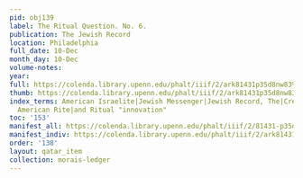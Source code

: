 ```yaml
---
pid: obj139
label: The Ritual Question. No. 6.
publication: The Jewish Record
location: Philadelphia
full_date: 10-Dec
month_day: 10-Dec
volume-notes:
year:
full: https://colenda.library.upenn.edu/phalt/iiif/2/ark81431p35d8nw83%2FSHA256E-s7798364--a1dc9badd58a83049f8f62ae070a01f9849f9b5af7adfe7f4f49f11a985cd9ff.jpeg/full/3500,/0/default.jpg
thumb: https://colenda.library.upenn.edu/phalt/iiif/2/ark81431p35d8nw83%2FSHA256E-s7798364--a1dc9badd58a83049f8f62ae070a01f9849f9b5af7adfe7f4f49f11a985cd9ff.jpeg/full/!200,200/0/default.jpg
index_terms: American Israelite|Jewish Messenger|Jewish Record, The|Creating a unified
  American Rite|and Ritual "innovation"
toc: '153'
manifest_all: https://colenda.library.upenn.edu/phalt/iiif/2/81431-p35d8nw83/manifest
manifest_indiv: https://colenda.library.upenn.edu/phalt/iiif/2/ark81431p35d8nw83%2FSHA256E-s7798364--a1dc9badd58a83049f8f62ae070a01f9849f9b5af7adfe7f4f49f11a985cd9ff.jpeg
order: '138'
layout: qatar_item
collection: morais-ledger
---
```

